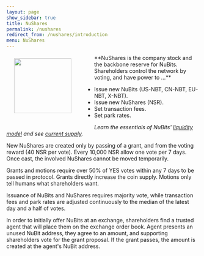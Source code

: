 ```yaml
---
layout: page
show_sidebar: true
title: NuShares
permalink: /nushares
redirect_from: /nushares/introduction
menu: NuShares
---
```

<img src="{{ site.url }}{{ site.baseurl }}/assets/nushares-logo-full-150-twotone.png" width="150" height="143" alt="" style="float: left; margin: 10px 60px 40px 20px">
**NuShares is the company stock and the backbone reserve for NuBits. Shareholders control the network by voting, and have power to …**

- Issue new NuBits (US-NBT, CN-NBT, EU-NBT, X-NBT).
- Issue new NuShares (NSR).
- Set transaction fees.
- Set park rates.

*Learn the essentials of NuBits' [liquidity model](https://discuss.nubits.com/t/nubits-liquidity-model/5395) and see [current supply](https://nubits.com/supply).*

New NuShares are created only by passing of a grant, and from the voting reward (40 NSR per vote). Every 10,000 NSR allow one vote per 7 days. Once cast, the involved NuShares cannot be moved temporarily.

Grants and motions require over 50% of YES votes within any 7 days to be passed in protocol. Grants directly increase the coin supply. Motions only tell humans what shareholders want.

Issuance of NuBits and NuShares requires majority vote, while transaction fees and park rates are adjusted continuously to the median of the latest day and a half of votes.

In order to initially offer NuBits at an exchange, shareholders find a trusted agent that will place them on the exchange order book. Agent presents an unused NuBit address, they agree to an amount, and supporting shareholders vote for the grant proposal. If the grant passes, the amount is created at the agent's NuBit address.
